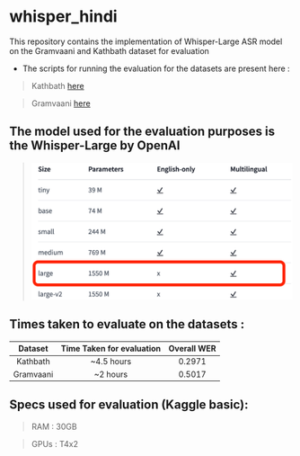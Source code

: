 # whisper_hindi

This repository contains the implementation of Whisper-Large ASR model on the Gramvaani and Kathbath dataset for evaluation

- The scripts for running the evaluation for the datasets are present here :

> Kathbath [here](https://github.com/nerdlab53/whisper_hindi/tree/main/Kathbath%20Hindi%20Eval)

> Gramvaani [here](https://github.com/nerdlab53/whisper_hindi/tree/main/Graamvani%20Hindi%20Eval)


## The model used for the evaluation purposes is the Whisper-Large by OpenAI
> ![whisper-large](assets/whisper-large.png)


## Times taken to evaluate on the datasets : 

| Dataset        | Time Taken for evaluation           | Overall WER |
|:--------------:|:-----------------------------------:|:-----------:| 
| Kathbath       | ~4.5 hours                          |0.2971       |
| Gramvaani      | ~2 hours                            |0.5017       | 

## Specs used for evaluation (Kaggle basic): 

> RAM : 30GB

> GPUs : T4x2
